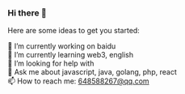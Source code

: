 ### Hi there 👋

Here are some ideas to get you started:

 🔭 I’m currently working on baidu    
 🌱 I’m currently learning web3, english  
 🤔 I’m looking for help with     
 💬 Ask me about javascript, java, golang, php, react    
 📫 How to reach me: 648588267@qq.com


